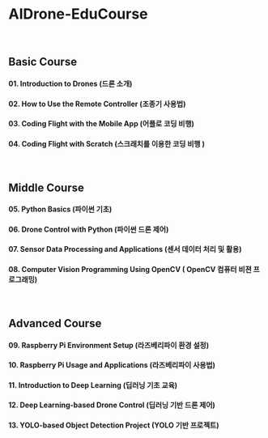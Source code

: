 # AIDrone-EduCourse

<br/>

## Basic Course
#### 01. Introduction to Drones (드론 소개)
#### 02. How to Use the Remote Controller (조종기 사용법)
#### 03. Coding Flight with the Mobile App (어플로 코딩 비행)
#### 04. Coding Flight with Scratch (스크래치를 이용한 코딩 비행 )

<br/>

## Middle Course
#### 05. Python Basics (파이썬 기초)
#### 06. Drone Control with Python (파이썬 드론 제어)
#### 07. Sensor Data Processing and Applications (센서 데이터 처리 및 활용)
#### 08. Computer Vision Programming Using OpenCV ( OpenCV 컴퓨터 비젼 프로그래밍)

<br/>

## Advanced Course
#### 09. Raspberry Pi Environment Setup (라즈베리파이 환경 설정)
#### 10. Raspberry Pi Usage and Applications (라즈베리파이 사용법)
#### 11. Introduction to Deep Learning (딥러닝 기초 교육)
#### 12. Deep Learning-based Drone Control (딥러닝 기반 드론 제어)
#### 13. YOLO-based Object Detection Project (YOLO 기반 프로젝트)


